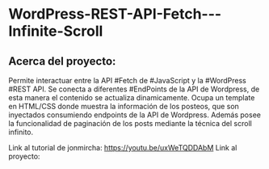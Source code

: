 # WordPress-REST-API-Fetch---Infinite-Scroll

## Acerca del proyecto:

Permite interactuar entre la API #Fetch de #JavaScript y la #WordPress #REST API. 
Se conecta a diferentes #EndPoints de la API de Wordpress, de esta manera el contenido se actualiza dinamicamente.
Ocupa un template en HTML/CSS donde muestra la información de los posteos, que son inyectados consumiendo endpoints de la API de Wordpress.
Además posee la funcionalidad de paginación de los posts mediante la técnica del scroll infinito.

Link al tutorial de jonmircha: https://youtu.be/uxWeTQDDAbM
Link al proyecto:
